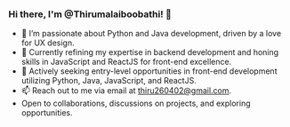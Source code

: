 ### Hi there, I'm @Thirumalaiboobathi! 👋

- 👀 I’m passionate about Python and Java development, driven by a love for UX design.
- 🌱 Currently refining my expertise in backend development and honing skills in JavaScript and ReactJS for front-end excellence.
- 💼 Actively seeking entry-level opportunities in front-end development utilizing Python, Java, JavaScript, and ReactJS.
- 📫 Reach out to me via email at thiru260402@gmail.com.
- Open to collaborations, discussions on projects, and exploring opportunities.


<!---
Thirumalaiboobathi/Thirumalaiboobathi is a ✨ special ✨ repository because its `README.md` (this file) appears on your GitHub profile.
You can click the Preview link to take a look at your changes.
--->
